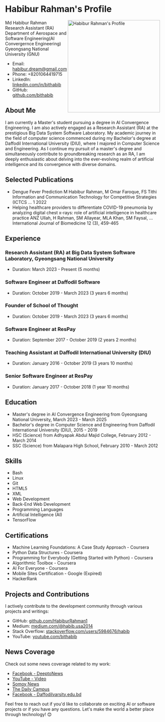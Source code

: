 # Habibur Rahman's Profile

<img src="https://scontent-gmp1-1.xx.fbcdn.net/v/t1.6435-9/40906742_1105365689634416_7344347424225230848_n.jpg?_nc_cat=108&cb=99be929b-3346023f&ccb=1-7&_nc_sid=19026a&_nc_eui2=AeFXOfWYL1P7dzJjU1SGgjTqSRapY-r0mqNJFqlj6vSaox3z06ULHU12eZsZM5hwMHuQ5LC4Vs3cSo5e8VGP97l1&_nc_ohc=v5u3KE-GwdYAX-zdMIH&_nc_ht=scontent-gmp1-1.xx&oh=00_AfB1840T9rEmJfmNAoj3xJ_LfDw80CxZpl6D0MsPfXkctw&oe=64E168A8" alt="Habibur Rahman's Profile" align="right" width="300">

Md Habibur Rahman  
Research Assistant (RA)  
Department of Aerospace and Software Engineering(AI Convergernce Engineering)
Gyeongsang National University (GNU)  
- Email: habibur.dream@gmail.com  
- Phone: +8201064419715  
- LinkedIn: [linkedin.com/in/bithabib](https://linkedin.com/in/bithabib)  
- GitHub: [github.com/bithabib](https://github.com/bithabib)



## About Me

I am currently a Master's student pursuing a degree in AI Convergence Engineering. I am also actively engaged as a Research Assistant (RA) at the prestigious Big Data System Software Laboratory. My academic journey in the field of computer science commenced during my Bachelor's degree at Daffodil International University (DIU), where I majored in Computer Science and Engineering. As I continue my pursuit of a master's degree and simultaneously contribute to groundbreaking research as an RA, I am deeply enthusiastic about delving into the ever-evolving realm of artificial intelligence and its convergence with diverse domains.

## Selected Publications
- Dengue Fever Prediction
M Habibur Rahman, M Omar Faroque, FS Tithi
Information and Communication Technology for Competitive Strategies (ICTCS …	1	2022
- Helping healthcare providers to differentiate COVID-19 pneumonia by analyzing digital chest x-rays: role of artificial intelligence in healthcare practice
ANZ Ullah, H Rahman, SM Allayear, MLA Khan, SM Faysal, ...
International Journal of Biomedicine 12 (3), 459-465

## Experience

### Research Assistant (RA) at Big Data System Software Laboratory, Gyeongsang National University
- Duration: March 2023 - Present (5 months)

### Software Engineer at Daffodil Software
- Duration: October 2019 - March 2023 (3 years 6 months)

### Founder of School of Thought
- Duration: October 2019 - March 2023 (3 years 6 months)

### Software Engineer at ResPay
- Duration: September 2017 - October 2019 (2 years 2 months)

### Teaching Assistant at Daffodil International University (DIU)
- Duration: January 2016 - October 2019 (3 years 10 months)

### Senior Software Engineer at ResPay
- Duration: January 2017 - October 2018 (1 year 10 months)

## Education

- Master's degree in AI Convergence Engineering from Gyeongsang National University, March 2023 - March 2025
- Bachelor's degree in Computer Science and Engineering from Daffodil International University (DIU), 2015 - 2019
- HSC (Science) from Adhyapak Abdul Majid College, February 2012 - March 2014
- SSC (Science) from Malapara High School, February 2010 - March 2012

## Skills

- Bash
- Linux
- Git
- HTML5
- XML
- Web Development
- Back-End Web Development
- Programming Languages
- Artificial Intelligence (AI)
- TensorFlow

## Certifications

- Machine Learning Foundations: A Case Study Approach - Coursera
- Python Data Structures - Coursera
- Programming for Everybody (Getting Started with Python) - Coursera
- Algorithmic Toolbox - Coursera
- AI For Everyone - Coursera
- Mobile Sites Certification - Google (Expired)
- HackerRank

## Projects and Contributions

I actively contribute to the development community through various projects and writings:

- GitHub: [github.com/HabiburRahman1](https://github.com/HabiburRahman1)
- Medium: [medium.com/@habib.usa2014](https://medium.com/@habib.usa2014)
- Stack Overflow: [stackoverflow.com/users/5984676/habib](https://stackoverflow.com/users/5984676/habib?tab=profile)
- YouTube: [youtube.com/bithabib](https://www.youtube.com/channel/UC7vAZlLF9oJbyTu2d5SlHbg)

## News Coverage

Check out some news coverage related to my work:

- [Facebook - DeeptoNews](https://www.facebook.com/DeeptoNews/videos/147852903321565)
- [YouTube - Video](https://www.youtube.com/watch?v=FdK_HPMa2DM)
- [Somoy News](https://www.somoynews.tv/pages/details/204074)
- [The Daily Campus](https://www.thedailycampus.com/private-university/41427)
- [Facebook - Daffodilvarsity.edu.bd](https://www.facebook.com/daffodilvarsity.edu.bd/videos/287771435549866)

Feel free to reach out if you'd like to collaborate on exciting AI or software projects or if you have any questions. Let's make the world a better place through technology! 😊
